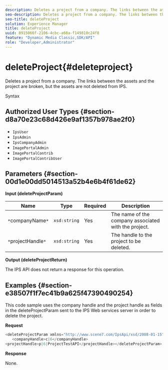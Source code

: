 ```yaml
---
description: Deletes a project from a company. The links between the assets and the project are broken, but the assets are not deleted from IPS.
seo-description: Deletes a project from a company. The links between the assets and the project are broken, but the assets are not deleted from IPS.
seo-title: deleteProject
solution: Experience Manager
title: deleteProject
uuid: 0915066f-2106-4cbc-a68a-f149810c24f8
feature: "Dynamic Media Classic,SDK/API"
role: "Developer,Administrator"
---
```


# deleteProject{#deleteproject}

Deletes a project from a company. The links between the assets and the project are broken, but the assets are not deleted from IPS.

 Syntax 

## Authorized User Types {#section-d8a70e23c68d426e9af1357b978ae2f0}

* `IpsUser` 
* `IpsAdmin` 
* `IpsCompanyAdmin` 
* `ImagePortalAdmin` 
* `ImagePortalContrib` 
* `ImagePortalContribUser`

## Parameters {#section-00d1e00dd5014513a52b4e6b4f61de62}

**Input (deleteProjectParam)** 

|  Name  | Type  | Required  | Description  |
|---|---|---|---|
|  `*`companyName`*`  | `xsd:string`  | Yes  | The name of the company associated with the project.  |
|  `*`projectHandle`*`  | `xsd:string`  | Yes  | The handle to the project to be deleted.  |

**Output (deleteProjectReturn)**

The IPS API does not return a response for this operation.

## Examples {#section-e38507f1f7ec41b9a625f47390490254}

This code sample uses the company handle and the project handle as fields in the deleteProjectParam sent to the IPS Web services server in order to delete the project.

**Request** 

```java
<deleteProjectParam xmlns="http://www.scene7.com/IpsApi/xsd/2008-01-15">
   <companyHandle>c|6</companyHandle>
<projectHandle>p|6|ProjectTestAPI</projectHandle></deleteProjectParam>
```

**Response**

None. 
